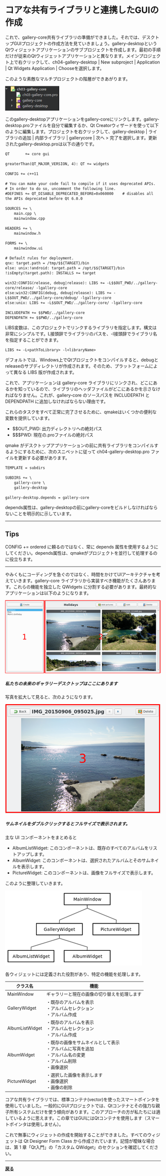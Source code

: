 # コアな共有ライブラリと連携したGUIの作成

これで、gallery-core共有ライブラリの準備ができました。それでは、デスクトップGUIプロジェクトの作成方法を見ていきましょう。gallery-desktopというQtウィジェットアプリケーションのサブプロジェクトを作成します。最初の手順だけが従来のQtウィジェットアプリケーションと異なります。メインプロジェクト上で右クリックして、ch04-gallery-desktop | New subproject | Application | Qt Widgets Application | Chooseを選択します。

このような素敵なマルチプロジェクトの階層ができあがります。

![階層](img/1.png)

このgallery-desktopアプリケーションをgallery-coreにリンクします。gallery-desktop.proファイルを自分で編集するか、Qt Creatorウィザードを使って以下のように編集します。プロジェクトを右クリックして、gallery-desktop | ライブラリの追加 | 内部ライブラリ | gallerycore | 次へ > 完了を選択します。更新されたgallery-desktop.proは以下の通りです。

```QMake
QT       += core gui

greaterThan(QT_MAJOR_VERSION, 4): QT += widgets

CONFIG += c++11

# You can make your code fail to compile if it uses deprecated APIs.
# In order to do so, uncomment the following line.
#DEFINES += QT_DISABLE_DEPRECATED_BEFORE=0x060000    # disables all the APIs deprecated before Qt 6.0.0

SOURCES += \
    main.cpp \
    mainwindow.cpp

HEADERS += \
    mainwindow.h

FORMS += \
    mainwindow.ui

# Default rules for deployment.
qnx: target.path = /tmp/$${TARGET}/bin
else: unix:!android: target.path = /opt/$${TARGET}/bin
!isEmpty(target.path): INSTALLS += target

win32:CONFIG(release, debug|release): LIBS += -L$$OUT_PWD/../gallery-core/release/ -lgallery-core
else:win32:CONFIG(debug, debug|release): LIBS += -L$$OUT_PWD/../gallery-core/debug/ -lgallery-core
else:unix: LIBS += -L$$OUT_PWD/../gallery-core/ -lgallery-core

INCLUDEPATH += $$PWD/../gallery-core
DEPENDPATH += $$PWD/../gallery-core
```

LIBS変数は、このプロジェクトでリンクするライブラリを指定します。構文は非常にシンプルです。L接頭辞でライブラリのパスを、-l接頭辞でライブラリ名を指定することができます。

```QMake
LIBS += -L<pathToLibrary> -l<libraryName>
```

デフォルトでは、Windows上でQtプロジェクトをコンパイルすると、debugとreleaseのサブディレクトリが作成されます。そのため、プラットフォームによって異なる LIBS 版が作成されます。

これで、アプリケーションは gallery-core ライブラリにリンクされ、どこにあるかを知っているので、ライブラリのヘッダファイルがどこにあるかを示さなければなりません。これが、gallery-core のソースパスを INCLUDEPATH と DEPENDPATH に追加しなければならない理由です。

これらのタスクをすべて正常に完了させるために、qmakeはいくつかの便利な変数を提供しています。

* \$\$OUT_PWD: 出力ディレクトリへの絶対パス
* \$\$\$PWD: 現在の.proファイルの絶対パス

qmake がデスクトップアプリケーションの前に共有ライブラリをコンパイルするようにするために、次のスニペットに従って ch04-gallery-desktop.pro ファイルを更新する必要があります。

```QMake
TEMPLATE = subdirs

SUBDIRS += \
    gallery-core \
    gallery-desktop

gallery-desktop.depends = gallery-core
```

depends属性は、gallery-desktopの前にgallery-coreをビルドしなければならないことを明示的に示しています。

***
## Tips

CONFIG += ordered に頼るのではなく、常に depends 属性を使用するようにしてください。depends属性は、qmakeがプロジェクトを並行して処理するのに役立ちます。

***

やみくもにコーディングを急ぐのではなく、時間をかけてUIアーキテクチャを考えていきます。gallery-core ライブラリから実装すべき機能がたくさんあります。これらの機能を独立した QWidgets に分割する必要があります。最終的なアプリケーションは以下のようになります。

![image](img/2.png)

##### 私たちの未来のギャラリーデスクトップはここにあります

写真を拡大して見ると、次のようになります。

![image](img/3.png)

##### サムネイルをダブルクリックするとフルサイズで表示されます。

主な UI コンポーネントをまとめると

* AlbumListWidget: このコンポーネントは、既存のすべてのアルバムをリストアップします。
* AlbumWidget: このコンポーネントは、選択されたアルバムとそのサムネイルを表示します。
* PictureWidget: このコンポーネントは、画像をフルサイズで表示します。

このように整理していきます。

![image](img/4.png)

各ウィジェットには定義された役割があり、特定の機能を処理します。

| クラス名 | 機能 |
| ---| --- |
| MainWindow | ギャラリーと現在の画像の切り替えを処理します |
| GalleryWidget | ・既存のアルバムを表示<br>・アルバムセレクション<br>・アルバム作成 |
| AlbumListWidget | ・既存のアルバムを表示<br>・アルバムセレクション<br>・アルバム作成 |
| AlbumWidget | ・既存の画像をサムネイルとして表示<br>・アルバムに写真を追加<br>・アルバム名の変更<br>・アルバム削除<br>・画像選択 |
| PictureWidget | ・選択した画像を表示します<br>・画像選択<br>・画像の削除 |

コアな共有ライブラリでは、標準コンテナ(vector)を使ったスマートポインタを使用していました。一般的にGUIプロジェクトでは、Qtコンテナとその強力な親子所有システムだけを使う傾向があります。このアプローチの方が私たちには適しているように思えます。この章ではGUIにはQtコンテナを使用します（スマートポインタは使用しません）。

これで無事にウィジェットの作成を開始することができました。すべてのウィジェットは Qt Designer Form Class から作成されています。記憶が曖昧な場合は、第 1 章「Qt入門」の「カスタム QWidget」のセクションを確認してください。

***

**[戻る](../index.html)**
